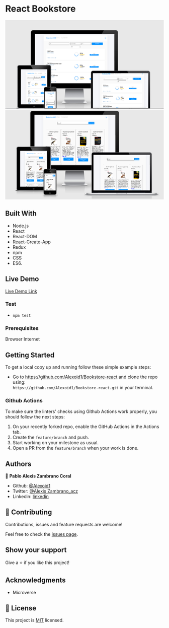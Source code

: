 # React Bookstore


![screenshot](./img/screen2.png)
![screenshot](./img/search.png)


## Built With

- Node.js
- React
- React-DOM
- React-Create-App
- Redux
- npm
- CSS
- ES6.

## Live Demo
[Live Demo Link](https://react-bookstorre.herokuapp.com)

### Test
- `npm test`

### Prerequisites

Browser
Internet

## Getting Started

To get a local copy up and running follow these simple example steps:

- Go to https://github.com/Alexoid1/Bookstore-react and clone the repo using: <br>
`https://github.com/Alexoid1/Bookstore-react.git` in your terminal.

### Github Actions

To make sure the linters' checks using Github Actions work properly, you should follow the next steps:

1. On your recently forked repo, enable the GitHub Actions in the Actions tab.
2. Create the `feature/branch` and push.
3. Start working on your milestone as usual.
4. Open a PR from the `feature/branch` when your work is done.


## Authors

👤 **Pablo Alexis Zambrano Coral**
- Github: [@Alexoid1](https://github.com/Alexoid1)
- Twitter: [@Alexis Zambrano_acz](https://twitter.com/pablo_acz)
- Linkedin: [linkedin](https://www.linkedin.com/in/pablo-alexis-zambrano-coral-7a614a189/)

## 🤝 Contributing

Contributions, issues and feature requests are welcome!

Feel free to check the [issues page](https://github.com/Alexoid1/Bookstore-react/issues).

## Show your support

Give a ⭐️ if you like this project!

## Acknowledgments

- Microverse

## 📝 License

This project is [MIT]() licensed.
